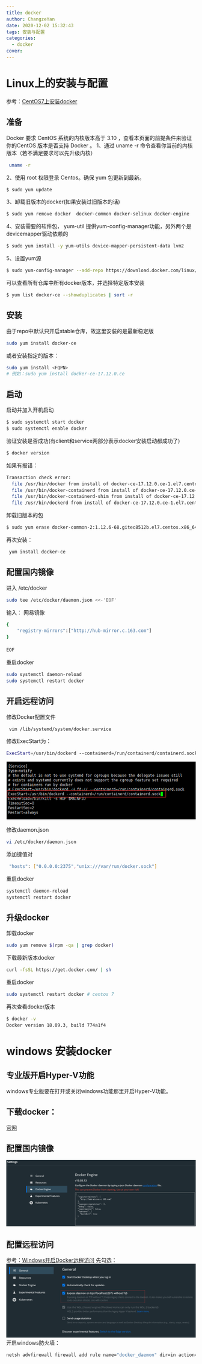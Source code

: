```yaml
---
title: docker
author: ChangzeYan
date: 2020-12-02 15:32:43
tags: 安装与配置
categories:
  - docker
cover:
---
```


# Linux上的安装与配置
参考：[CentOS7上安装docker](https://www.cnblogs.com/yufeng218/p/8370670.html)

## 准备
Docker 要求 CentOS 系统的内核版本高于 3.10 ，查看本页面的前提条件来验证你的CentOS 版本是否支持 Docker 。
1、通过 uname -r 命令查看你当前的内核版本（若不满足要求可以先升级内核）
```bash
 uname -r
 ```

2、使用 root 权限登录 Centos。确保 yum 包更新到最新。
```bash
$ sudo yum update
```

3、卸载旧版本的docker(如果安装过旧版本的话)
```bash
$ sudo yum remove docker  docker-common docker-selinux docker-engine
```

4、安装需要的软件包， yum-util 提供yum-config-manager功能，另外两个是devicemapper驱动依赖的
```bash
$ sudo yum install -y yum-utils device-mapper-persistent-data lvm2
```

5、设置yum源
```bash
$ sudo yum-config-manager --add-repo https://download.docker.com/linux/centos/docker-ce.repo
```
可以查看所有仓库中所有docker版本，并选择特定版本安装
```bash
$ yum list docker-ce --showduplicates | sort -r
```
## 安装
由于repo中默认只开启stable仓库，故这里安装的是最新稳定版
```bash
sudo yum install docker-ce
```
或者安装指定的版本：
```bash
sudo yum install <FQPN>
# 例如：sudo yum install docker-ce-17.12.0.ce
```

## 启动
启动并加入开机启动
```bash
$ sudo systemctl start docker
$ sudo systemctl enable docker
```

验证安装是否成功(有client和service两部分表示docker安装启动都成功了)
```bash
$ docker version
```
如果有报错：
```bash
Transaction check error:
  file /usr/bin/docker from install of docker-ce-17.12.0.ce-1.el7.centos.x86_64 conflicts with file from package docker-common-2:1.12.6-68.gitec8512b.el7.centos.x86_64
  file /usr/bin/docker-containerd from install of docker-ce-17.12.0.ce-1.el7.centos.x86_64 conflicts with file from package docker-common-2:1.12.6-68.gitec8512b.el7.centos.x86_64
  file /usr/bin/docker-containerd-shim from install of docker-ce-17.12.0.ce-1.el7.centos.x86_64 conflicts with file from package docker-common-2:1.12.6-68.gitec8512b.el7.centos.x86_64
  file /usr/bin/dockerd from install of docker-ce-17.12.0.ce-1.el7.centos.x86_64 conflicts with file from package docker-common-2:1.12.6-68.gitec8512b.el7.centos.x86_64
```
卸载旧版本的包
```bash
$ sudo yum erase docker-common-2:1.12.6-68.gitec8512b.el7.centos.x86_64
```
再次安装：
```bash
 yum install docker-ce
```

## 配置国内镜像
进入 /etc/docker
```bash
sudo tee /etc/docker/daemon.json <<-'EOF'
```

输入： 网易镜像
```bash
{
    "registry-mirrors":["http://hub-mirror.c.163.com"]
}

EOF
```
重启docker
```bash
sudo systemctl daemon-reload
sudo systemctl restart docker
```

## 开启远程访问
修改Docker配置文件
```bash
 vim /lib/systemd/system/docker.service　
```

修改ExecStart为：
```bash
ExecStart=/usr/bin/dockerd --containerd=/run/containerd/containerd.sock
```
![配置远程访问](https://github.com/ChangzeYan/ChangzeYan.github.io/raw/hexo/source/pic/docker-安装docker-远程访问.png)

修改daemon.json
```bash
vi /etc/docker/daemon.json
```

添加键值对
```bash
 "hosts": ["0.0.0.0:2375","unix:///var/run/docker.sock"]
```
重启docker
```bash
systemctl daemon-reload
systemctl restart docker
```

## 升级docker
卸载docker
```bash
sudo yum remove $(rpm -qa | grep docker)
```

下载最新版本docker
```bash
curl -fsSL https://get.docker.com/ | sh
```

重启docker
```bash
sudo systemctl restart docker # centos 7
```


再次查看docker版本
```bash
$ docker -v
Docker version 18.09.3, build 774a1f4
```


# windows 安装docker

## 专业版开启Hyper-V功能
windows专业版要在打开或关闭windows功能那里开启Hyper-V功能。

## 下载docker：
[官网](https://www.docker.com/get-started)

## 配置国内镜像

![配置国内镜像](https://github.com/ChangzeYan/ChangzeYan.github.io/raw/hexo/source/pic/docker-安装docker-windows国内镜像.png)

## 配置远程访问
参考：[Windows开启Docker远程访问](http://baijiahao.baidu.com/s?id=1652188442217820964&wfr=spider&for=pc)
先勾选：
![配置Windows远程访问](https://github.com/ChangzeYan/ChangzeYan.github.io/raw/hexo/source/pic/docker-安装docker-windows开启远程访问.png)
开启windows防火墙：
```bash
netsh advfirewall firewall add rule name="docker_daemon" dir=in action=allow protocol=TCP localport=2375
```
